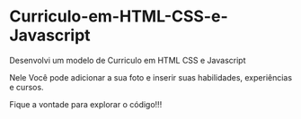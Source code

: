 # Curriculo-em-HTML-CSS-e-Javascript
Desenvolvi um modelo de Curriculo em HTML CSS e Javascript

Nele Você pode adicionar a sua foto e inserir suas habilidades, experiências e cursos.

Fique a vontade para explorar o código!!!